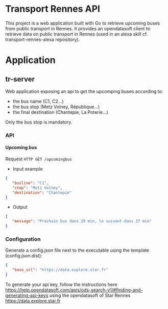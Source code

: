 # Transport Rennes API

This project is a web application built with Go to retrieve upcoming buses from public transport in Rennes.
It provides an opendatasoft client to retrieve data on public transport in Rennes (used in an alexa skill cf. transport-rennes-alexa repository).

# Application

## tr-server

Web application exposing an api to get the upcomping buses according to:
* the bus name (C1, C2...)
* the bus stop (Metz Volney, République...)
* the final destination (Chantepie, La Poterie...)

Only the bus stop is mandatory.

### API

#### Upcoming bus

Request `HTTP GET /upcomingbus`

* Input example
```json
{
   "busline": "C1",
   "stop": "Metz Volney",
   "destination": "Chantepie"
}
```

* Output
```json
{
   "message": "Prochain bus dans 29 min, le suivant dans 37 min"
}
```

### Configuration
Generate a config.json file next to the executable using the template (config.json.dist):

```json
{
   "base_url": "https://data.explore.star.fr"
}
```

To generate your api key, follow the instructions here https://help.opendatasoft.com/apis/ods-search-v1/#finding-and-generating-api-keys using the opendatasoft of Star Rennes https://data.explore.star.fr
